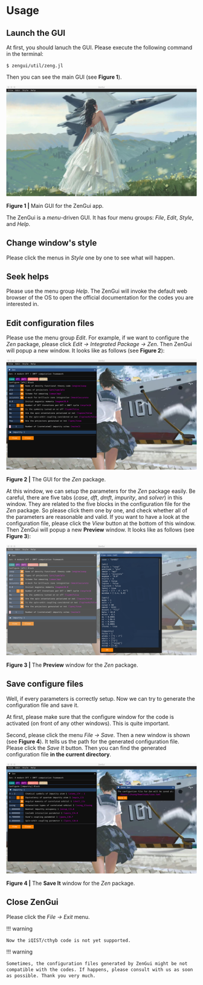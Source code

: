 # Usage

## Launch the GUI

At first, you should lanuch the GUI. Please execute the following command in the terminal:
```
$ zengui/util/zeng.jl
```
Then you can see the main GUI (see **Figure 1**).

![fig1.png](./assets/fig1.png)

**Figure 1 |** Main GUI for the ZenGui app.

The ZenGui is a *menu*-driven GUI. It has four menu groups: *File*, *Edit*, *Style*, and *Help*.

## Change window's style

Please click the menus in *Style* one by one to see what will happen.

## Seek helps

Please use the menu group *Help*. The ZenGui will invoke the default web browser of the OS to open the official documentation for the codes you are interested in.

## Edit configuration files

Please use the menu group *Edit*. For example, if we want to configure the *Zen* package, please click *Edit -> Integrated Package -> Zen*. Then ZenGui will popup a new window. It looks like as follows (see **Figure 2**):

![fig2.png](./assets/fig2.png)

**Figure 2 |** The GUI for the *Zen* package.

At this window, we can setup the parameters for the *Zen* package easily. Be careful, there are five tabs (*case*, *dft*, *dmft*, *impurity*, and *solver*) in this window. They are related to the five blocks in the configuration file for the *Zen* package. So please click them one by one, and check whether all of the parameters are reasonable and valid. If you want to have a look at the configuration file, please click the *View* button at the bottom of this window. Then ZenGui will popup a new **Preview** window. It looks like as follows (see **Figure 3**):

![fig3.png](./assets/fig3.png)

**Figure 3 |** The **Preview** window for the *Zen* package.

## Save configure files

Well, if every parameters is correctly setup. Now we can try to generate the configuration file and save it.

At first, please make sure that the configure window for the code is activated (on front of any other windows). This is quite important.

Second, please click the menu *File -> Save*. Then a new window is shown (see **Figure 4**). It tells us the path for the generated configuration file. Please click the *Save It* button. Then you can find the generated configuration file **in the current directory**.

![fig4.png](./assets/fig4.png)

**Figure 4 |** The **Save It** window for the *Zen* package.

## Close ZenGui

Please click the *File -> Exit* menu.

!!! warning

    Now the iQIST/cthyb code is not yet supported.

!!! warning

    Sometimes, the configuration files generated by ZenGui might be not compatible with the codes. If happens, please consult with us as soon as possible. Thank you very much.
